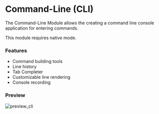 # Command-Line (CLI)

The Command-Line Module allows the creating a command line console application for entering commands.

<warning>
This module requires native mode.
</warning>

### Features
- Command building tools
- Line history
- Tab Completer
- Customizable line rendering
- Console recording

### Preview
<img src="preview_cli.gif" alt="preview_cli"/>
